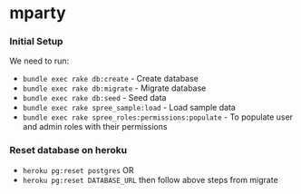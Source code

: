mparty
======

### Initial Setup

We need to run:
 * `bundle exec rake db:create` - Create database
 * `bundle exec rake db:migrate` - Migrate database
 * `bundle exec rake db:seed` - Seed data
 * `bundle exec rake spree_sample:load` - Load sample data
 * `bundle exec rake spree_roles:permissions:populate` - To populate user and admin roles with their permissions
 
### Reset database on heroku
 * `heroku pg:reset postgres` OR
 * `heroku pg:reset DATABASE_URL` then follow above steps from migrate



